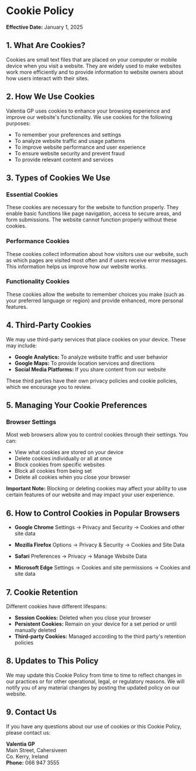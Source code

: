 # Cookie Policy

**Effective Date:** January 1, 2025

## 1. What Are Cookies?

Cookies are small text files that are placed on your computer or mobile device when you visit a website. They are widely used to make websites work more efficiently and to provide information to website owners about how users interact with their sites.

## 2. How We Use Cookies

Valentia GP uses cookies to enhance your browsing experience and improve our website's functionality. We use cookies for the following purposes:
- To remember your preferences and settings
- To analyze website traffic and usage patterns
- To improve website performance and user experience
- To ensure website security and prevent fraud
- To provide relevant content and services

## 3. Types of Cookies We Use

### Essential Cookies

These cookies are necessary for the website to function properly. They enable basic functions like page navigation, access to secure areas, and form submissions. The website cannot function properly without these cookies.

### Performance Cookies

These cookies collect information about how visitors use our website, such as which pages are visited most often and if users receive error messages. This information helps us improve how our website works.

### Functionality Cookies

These cookies allow the website to remember choices you make (such as your preferred language or region) and provide enhanced, more personal features.

## 4. Third-Party Cookies

We may use third-party services that place cookies on your device. These may include:
- **Google Analytics:** To analyze website traffic and user behavior
- **Google Maps:** To provide location services and directions
- **Social Media Platforms:** If you share content from our website

These third parties have their own privacy policies and cookie policies, which we encourage you to review.

## 5. Managing Your Cookie Preferences

### Browser Settings

Most web browsers allow you to control cookies through their settings. You can:
- View what cookies are stored on your device
- Delete cookies individually or all at once
- Block cookies from specific websites
- Block all cookies from being set
- Delete all cookies when you close your browser

**Important Note:**
Blocking or deleting cookies may affect your ability to use certain features of our website and may impact your user experience.

## 6. How to Control Cookies in Popular Browsers

- **Google Chrome**
  Settings → Privacy and Security → Cookies and other site data

- **Mozilla Firefox**
  Options → Privacy & Security → Cookies and Site Data

- **Safari**
  Preferences → Privacy → Manage Website Data

- **Microsoft Edge**
  Settings → Cookies and site permissions → Cookies and site data

## 7. Cookie Retention

Different cookies have different lifespans:
- **Session Cookies:** Deleted when you close your browser
- **Persistent Cookies:** Remain on your device for a set period or until manually deleted
- **Third-party Cookies:** Managed according to the third party's retention policies

## 8. Updates to This Policy

We may update this Cookie Policy from time to time to reflect changes in our practices or for other operational, legal, or regulatory reasons. We will notify you of any material changes by posting the updated policy on our website.

## 9. Contact Us

If you have any questions about our use of cookies or this Cookie Policy, please contact us:

**Valentia GP**  
Main Street, Cahersiveen  
Co. Kerry, Ireland  
**Phone:** 066 947 3555
